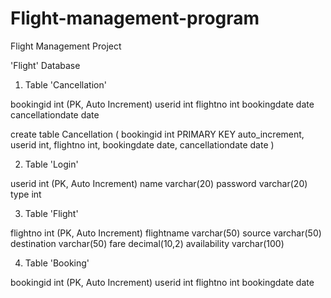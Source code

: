 # Flight-management-program
Flight Management Project


'Flight' Database


1. Table 'Cancellation'

bookingid   			int		(PK, Auto Increment)
userid					int
flightno 				int
bookingdate				date
cancellationdate		date



create table Cancellation
(
	bookingid int PRIMARY KEY auto_increment,
	userid int,
	flightno int,
	bookingdate date,
	cancellationdate date
)




2. Table 'Login'

userid					int     (PK, Auto Increment)
name 					varchar(20)
password 				varchar(20)
type 					int


3. Table 'Flight'

flightno				int (PK, Auto Increment)
flightname 				varchar(50)
source					varchar(50)
destination				varchar(50)
fare					decimal(10,2)
availability			varchar(100)


4. Table 'Booking'

bookingid				int (PK, Auto Increment)
userid  				int
flightno 				int
bookingdate				date


